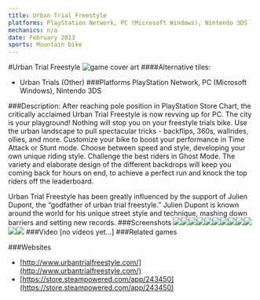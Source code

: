 ```yaml
---
title: Urban Trial Freestyle
platforms: PlayStation Network, PC (Microsoft Windows), Nintendo 3DS
mechanics: n/a
date: February 2013
sports: Mountain bike
---
```

#Urban Trial Freestyle
![game cover art](//images.igdb.com/igdb/image/upload/t_cover_big/x5giubolvuc6fnwpjuca.jpg "Logo Title Text 1")
####Alternative tiles:
* Urban Trials (Other)
###Platforms
PlayStation Network, PC (Microsoft Windows), Nintendo 3DS

###Description:
After reaching pole position in PlayStation Store Chart, the critically acclaimed Urban Trial Freestyle is now revving up for PC. The city is your playground! Nothing will stop you on your freestyle trials bike. Use the urban landscape to pull spectacular tricks - backflips, 360s, wallrides, ollies, and more. Customize your bike to boost your performance in Time Attack or Stunt mode. Choose between speed and style, developing your own unique riding style. Challenge the best riders in Ghost Mode. The variety and elaborate design of the different backdrops will keep you coming back for hours on end, to achieve a perfect run and knock the top riders off the leaderboard.

Urban Trial Freestyle has been greatly influenced by the support of Julien Dupont, the “godfather of urban trial freestyle.” Julien Dupont is known around the world for his unique street style and technique, mashing down barriers and setting new records.
###Screenshots
<a target="_blank" href="//images.igdb.com/igdb/image/upload/t_cover_big/zo7tmhnrifoq0wleyyax.jpg"><img src="//images.igdb.com/igdb/image/upload/t_thumb/zo7tmhnrifoq0wleyyax.jpg"/></a><a target="_blank" href="//images.igdb.com/igdb/image/upload/t_cover_big/txbofwbj3g4clfh17t6p.jpg"><img src="//images.igdb.com/igdb/image/upload/t_thumb/txbofwbj3g4clfh17t6p.jpg"/></a><a target="_blank" href="//images.igdb.com/igdb/image/upload/t_cover_big/qwzi7oat74ycyslq2dzk.jpg"><img src="//images.igdb.com/igdb/image/upload/t_thumb/qwzi7oat74ycyslq2dzk.jpg"/></a><a target="_blank" href="//images.igdb.com/igdb/image/upload/t_cover_big/dwxp3vmmg5t1yasj3olp.jpg"><img src="//images.igdb.com/igdb/image/upload/t_thumb/dwxp3vmmg5t1yasj3olp.jpg"/></a><a target="_blank" href="//images.igdb.com/igdb/image/upload/t_cover_big/oqkm3xoukfuegrhqgi1x.jpg"><img src="//images.igdb.com/igdb/image/upload/t_thumb/oqkm3xoukfuegrhqgi1x.jpg"/></a><a target="_blank" href="//images.igdb.com/igdb/image/upload/t_cover_big/bszgzl3x1xbnvray0eg3.jpg"><img src="//images.igdb.com/igdb/image/upload/t_thumb/bszgzl3x1xbnvray0eg3.jpg"/></a><a target="_blank" href="//images.igdb.com/igdb/image/upload/t_cover_big/l51px8xy7cfrva75ezra.jpg"><img src="//images.igdb.com/igdb/image/upload/t_thumb/l51px8xy7cfrva75ezra.jpg"/></a><a target="_blank" href="//images.igdb.com/igdb/image/upload/t_cover_big/ieihhbuldmt6bg83poq0.jpg"><img src="//images.igdb.com/igdb/image/upload/t_thumb/ieihhbuldmt6bg83poq0.jpg"/></a><a target="_blank" href="//images.igdb.com/igdb/image/upload/t_cover_big/sbxs0lntgnhs2mh1m2vc.jpg"><img src="//images.igdb.com/igdb/image/upload/t_thumb/sbxs0lntgnhs2mh1m2vc.jpg"/></a><a target="_blank" href="//images.igdb.com/igdb/image/upload/t_cover_big/orq163cll7sq2lf92bjc.jpg"><img src="//images.igdb.com/igdb/image/upload/t_thumb/orq163cll7sq2lf92bjc.jpg"/></a><a target="_blank" href="//images.igdb.com/igdb/image/upload/t_cover_big/tnxdrhknsymrn19mcggm.jpg"><img src="//images.igdb.com/igdb/image/upload/t_thumb/tnxdrhknsymrn19mcggm.jpg"/></a><a target="_blank" href="//images.igdb.com/igdb/image/upload/t_cover_big/yod9f9imotrelr7udn03.jpg"><img src="//images.igdb.com/igdb/image/upload/t_thumb/yod9f9imotrelr7udn03.jpg"/></a>
###Video
[no videos yet...]
###Related games

###Websites
* [http://www.urbantrialfreestyle.com/](http://www.urbantrialfreestyle.com/)
* [https://store.steampowered.com/app/243450](https://store.steampowered.com/app/243450)
